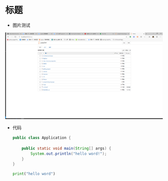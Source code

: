 # 标题

- 图片测试

![pic](../../picture/jupyter_zhuye.jpg)

- 代码

  ```java
  public class Application {

      public static void main(String[] args) {
          System.out.println("hello word!");
      }
  }

  ```

  ```python
  print("hello word")

  ```
